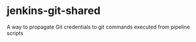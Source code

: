 # jenkins-git-shared
A way to propagate Git credentials to git commands executed from pipeline scripts
